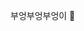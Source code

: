 <!---
![header](https://capsule-render.vercel.app/api?type=wave&color=auto&height=300&section=header&text=gangintheremark&fontSize=90&animation=twinkling)
--->

부엉부엉부엉이 🦉

<!---
gangintheremark/gangintheremark is a ✨ special ✨ repository because its `README.md` (this file) appears on your GitHub profile.
You can click the Preview link to take a look at your changes.
--->
